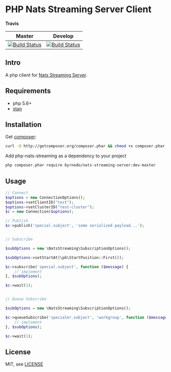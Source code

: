 # PHP Nats Streaming Server Client

**Travis**

| Master  | Develop |
| ------------- | ------------- |
| [![Build Status](https://travis-ci.org/byrnedo/php-nats-streaming.svg?branch=master)](https://travis-ci.org/byrnedo/php-nats-streaming)  | [![Build Status](https://travis-ci.org/byrnedo/php-nats-streaming.svg?branch=develop)](https://travis-ci.org/byrnedo/php-nats-streaming)  |


## Intro

A php client for [Nats Streaming Server](https://nats.io/documentation/streaming/nats-streaming-intro/).


## Requirements

* php 5.6+
* [stan](https://github.com/nats-io/nats-streaming-server)


## Installation

Get [composer](https://getcomposer.org/):
```bash
curl -O http://getcomposer.org/composer.phar && chmod +x composer.phar
```

Add php-nats-streaming as a dependency to your project

```bash
php composer.phar require byrnedo/nats-streaming-server:dev-master
```

## Usage

```php
// Connect
$options = new ConnectionOptions();
$options->setClientID("test");
$options->setClusterID("test-cluster");
$c = new Connection($options);

// Publish
$c->publish('special.subject', 'some serialized payload...');


// Subscribe

$subOptions = new \NatsStreaming\SubscriptionOptions();

$subOptions->setStartAt(\pb\StartPosition::First());

$c->subscribe('special.subject', function ($message) {
    // implement
}, $subOptions);

$c->wait(1);


// Queue Subscribe

$subOptions = new \NatsStreaming\SubscriptionOptions();

$c->queueSubscribe('specialer.subject', 'workgroup', function ($message) {
    // implement
}, $subOptions);

$c->wait(1);
```

## License

MIT, see [LICENSE](LICENSE)

